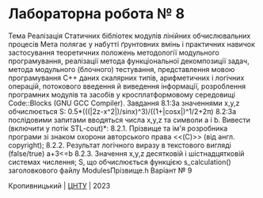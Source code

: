 ﻿# Лабораторна робота № 8

Тема
Реалізація Статичних бібліотек модулів лінійних обчислювальних процесів
Мета
 полягає у набутті ґрунтовних вмінь і практичних навичок застосування теоретичних положень методології модульного програмування, реалізації метода функціональної декомпозиції задач, метода модульного (блочного) тестування, представлення мовою програмування С++ даних скалярних типів, арифметичних і логічних операцій, потокового введення й виведення інформації, розроблення програмних модулів та засобів у кросплатформовому середовищі Code::Blocks (GNU GCC Compiler). 
Завдання
8.1:За значеннями x,y,z обчислюється S:
0.5*(((|2z-x^2|)/sinx)^3)/((1+|cosx|)^1/2+2π) 
8.2:За послідовими запитами вводяться числа x,y,z та символи a і b.
Вивести (включити у потік STL-cout)*:
8.2.1. Прізвище та ім'я розробника програми зі знаком охорони авторського права <<(C)>> (від англ. copyright);
8.2.2. Результат логічного виразу в текстового вигляді (false/true)
a+3<=b
8.2.3. Значення x,y,z десятковій і шістнадцятковій системах числення; S, що обчислюється функцією s_calculation() заголовкового файлу ModulesПрізвище.h
Варіант № 9


Кропивницький | <a href="http://www.kntu.kr.ua/">ЦНТУ</a> | 2023